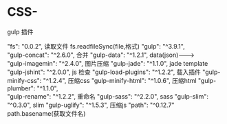 # CSS-
gulp  插件


  "fs": "0.0.2",                   读取文件   fs.readfileSync(file,格式)
  "gulp": "^3.9.1",                 
  "gulp-concat": "^2.6.0",        合并
  "gulp-data": "^1.2.1",          data(json)--->   
  "gulp-imagemin": "^2.4.0",      图片压缩
  "gulp-jade": "^1.1.0",          jade template
  "gulp-jshint": "^2.0.0",         js 检查
  "gulp-load-plugins": "^1.2.2",          载入插件
  "gulp-minify-css": "^1.2.4",         压缩css
  "gulp-minify-html": "^1.0.6",        压缩html
  "gulp-plumber": "^1.1.0",           
  "gulp-rename": "^1.2.2",             重命名
  "gulp-sass": "^2.2.0",               sass
  "gulp-slim": "^0.3.0",              slim
  "gulp-uglify": "^1.5.3",              压缩js
  "path": "^0.12.7"                       path.basename(获取文件名)
